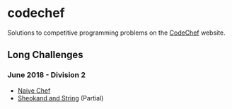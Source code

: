 # codechef

Solutions to competitive programming problems on the [CodeChef](https://www.codechef.com) website.

## Long Challenges

### June 2018 - Division 2

* [Naive Chef](https://www.codechef.com/JUNE18B/problems/NAICHEF)
* [Sheokand and String](https://www.codechef.com/JUNE18B/problems/SHKSTR) (Partial)
